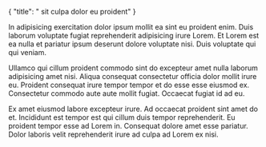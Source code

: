 {
  "title": " sit culpa dolor eu proident"
}

In adipisicing exercitation dolor ipsum mollit ea sint eu proident enim. Duis laborum voluptate fugiat reprehenderit adipisicing irure Lorem. Et Lorem est ea nulla et pariatur ipsum deserunt dolore voluptate nisi. Duis voluptate qui qui veniam.

Ullamco qui cillum proident commodo sint do excepteur amet nulla laborum adipisicing amet nisi. Aliqua consequat consectetur officia dolor mollit irure eu. Proident consequat irure tempor tempor et do esse esse eiusmod ex. Consectetur commodo aute aute mollit fugiat. Occaecat fugiat id ad eu.

Ex amet eiusmod labore excepteur irure. Ad occaecat proident sint amet do et. Incididunt est tempor est qui cillum duis tempor reprehenderit. Eu proident tempor esse ad Lorem in. Consequat dolore amet esse pariatur. Dolor laboris velit reprehenderit irure ad culpa ad Lorem ex nisi.